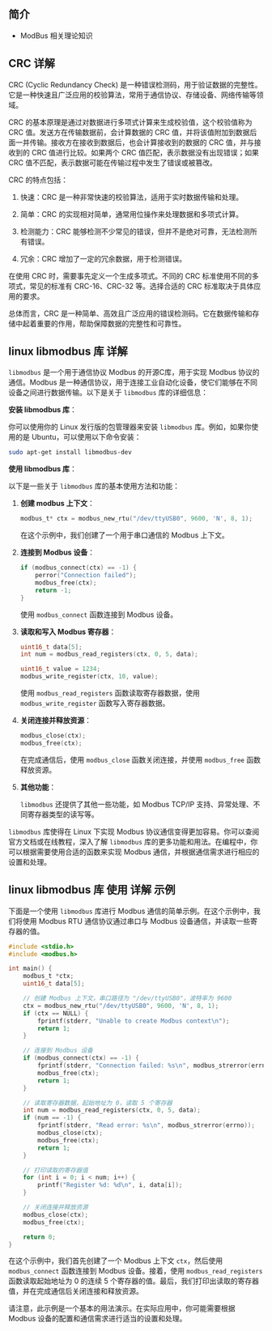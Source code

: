 ## 简介

+ ModBus 相关理论知识

## CRC 详解

CRC (Cyclic Redundancy Check) 是一种错误检测码，用于验证数据的完整性。它是一种快速且广泛应用的校验算法，常用于通信协议、存储设备、网络传输等领域。

CRC 的基本原理是通过对数据进行多项式计算来生成校验值，这个校验值称为 CRC 值。发送方在传输数据前，会计算数据的 CRC 值，并将该值附加到数据后面一并传输。接收方在接收到数据后，也会计算接收到的数据的 CRC 值，并与接收到的 CRC 值进行比较。如果两个 CRC 值匹配，表示数据没有出现错误；如果 CRC 值不匹配，表示数据可能在传输过程中发生了错误或被篡改。

CRC 的特点包括：

1. 快速：CRC 是一种非常快速的校验算法，适用于实时数据传输和处理。

2. 简单：CRC 的实现相对简单，通常用位操作来处理数据和多项式计算。

3. 检测能力：CRC 能够检测不少常见的错误，但并不是绝对可靠，无法检测所有错误。

4. 冗余：CRC 增加了一定的冗余数据，用于检测错误。

在使用 CRC 时，需要事先定义一个生成多项式。不同的 CRC 标准使用不同的多项式，常见的标准有 CRC-16、CRC-32 等。选择合适的 CRC 标准取决于具体应用的要求。

总体而言，CRC 是一种简单、高效且广泛应用的错误检测码。它在数据传输和存储中起着重要的作用，帮助保障数据的完整性和可靠性。

## linux libmodbus 库 详解

`libmodbus` 是一个用于通信协议 Modbus 的开源C库，用于实现 Modbus 协议的通信。Modbus 是一种通信协议，用于连接工业自动化设备，使它们能够在不同设备之间进行数据传输。以下是关于 `libmodbus` 库的详细信息：

**安装 libmodbus 库**：

你可以使用你的 Linux 发行版的包管理器来安装 `libmodbus` 库。例如，如果你使用的是 Ubuntu，可以使用以下命令安装：

```sh
sudo apt-get install libmodbus-dev
```

**使用 libmodbus 库**：

以下是一些关于 `libmodbus` 库的基本使用方法和功能：

1. **创建 modbus 上下文**：

   ```c
   modbus_t* ctx = modbus_new_rtu("/dev/ttyUSB0", 9600, 'N', 8, 1);
   ```

   在这个示例中，我们创建了一个用于串口通信的 Modbus 上下文。

2. **连接到 Modbus 设备**：

   ```c
   if (modbus_connect(ctx) == -1) {
       perror("Connection failed");
       modbus_free(ctx);
       return -1;
   }
   ```

   使用 `modbus_connect` 函数连接到 Modbus 设备。

3. **读取和写入 Modbus 寄存器**：

   ```c
   uint16_t data[5];
   int num = modbus_read_registers(ctx, 0, 5, data);
   
   uint16_t value = 1234;
   modbus_write_register(ctx, 10, value);
   ```

   使用 `modbus_read_registers` 函数读取寄存器数据，使用 `modbus_write_register` 函数写入寄存器数据。

4. **关闭连接并释放资源**：

   ```c
   modbus_close(ctx);
   modbus_free(ctx);
   ```

   在完成通信后，使用 `modbus_close` 函数关闭连接，并使用 `modbus_free` 函数释放资源。

5. **其他功能**：

   `libmodbus` 还提供了其他一些功能，如 Modbus TCP/IP 支持、异常处理、不同寄存器类型的读写等。

`libmodbus` 库使得在 Linux 下实现 Modbus 协议通信变得更加容易。你可以查阅官方文档或在线教程，深入了解 `libmodbus` 库的更多功能和用法。在编程中，你可以根据需要使用合适的函数来实现 Modbus 通信，并根据通信需求进行相应的设置和处理。

## linux libmodbus 库 使用 详解 示例

下面是一个使用 `libmodbus` 库进行 Modbus 通信的简单示例。在这个示例中，我们将使用 Modbus RTU 通信协议通过串口与 Modbus 设备通信，并读取一些寄存器的值。

```c
#include <stdio.h>
#include <modbus.h>

int main() {
    modbus_t *ctx;
    uint16_t data[5];

    // 创建 Modbus 上下文，串口路径为 "/dev/ttyUSB0"，波特率为 9600
    ctx = modbus_new_rtu("/dev/ttyUSB0", 9600, 'N', 8, 1);
    if (ctx == NULL) {
        fprintf(stderr, "Unable to create Modbus context\n");
        return 1;
    }

    // 连接到 Modbus 设备
    if (modbus_connect(ctx) == -1) {
        fprintf(stderr, "Connection failed: %s\n", modbus_strerror(errno));
        modbus_free(ctx);
        return 1;
    }

    // 读取寄存器数据，起始地址为 0，读取 5 个寄存器
    int num = modbus_read_registers(ctx, 0, 5, data);
    if (num == -1) {
        fprintf(stderr, "Read error: %s\n", modbus_strerror(errno));
        modbus_close(ctx);
        modbus_free(ctx);
        return 1;
    }

    // 打印读取的寄存器值
    for (int i = 0; i < num; i++) {
        printf("Register %d: %d\n", i, data[i]);
    }

    // 关闭连接并释放资源
    modbus_close(ctx);
    modbus_free(ctx);

    return 0;
}
```

在这个示例中，我们首先创建了一个 Modbus 上下文 `ctx`，然后使用 `modbus_connect` 函数连接到 Modbus 设备。接着，使用 `modbus_read_registers` 函数读取起始地址为 0 的连续 5 个寄存器的值。最后，我们打印出读取的寄存器值，并在完成通信后关闭连接和释放资源。

请注意，此示例是一个基本的用法演示。在实际应用中，你可能需要根据 Modbus 设备的配置和通信需求进行适当的设置和处理。